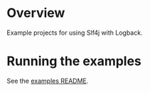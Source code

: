 # Overview

Example projects for using Slf4j with Logback.

# Running the examples

See the [examples README](../README.md#running-the-examples).
